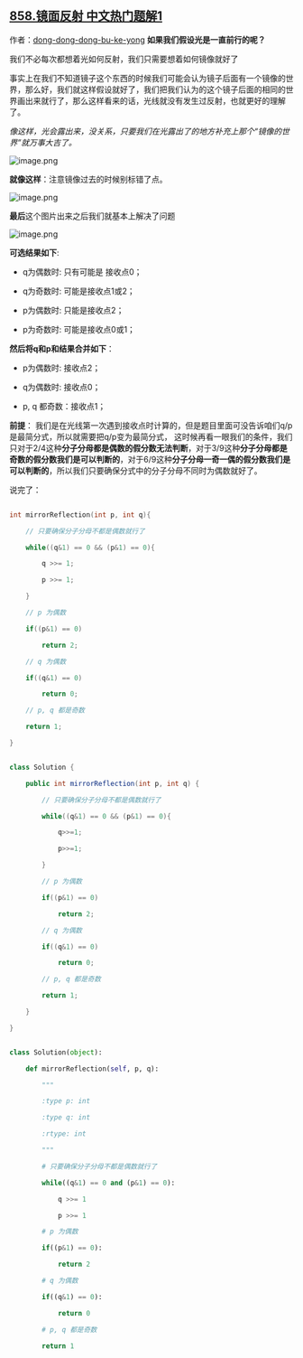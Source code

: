 ## [858.镜面反射 中文热门题解1](https://leetcode.cn/problems/mirror-reflection/solutions/100000/guang-hui-fan-she-ma-na-wo-men-jia-she-guang-bu-fa)

作者：[dong-dong-dong-bu-ke-yong](https://leetcode.cn/u/dong-dong-dong-bu-ke-yong)
**如果我们假设光是一直前行的呢？**
我们不必每次都想着光如何反射，我们只需要想着如何镜像就好了

事实上在我们不知道镜子这个东西的时候我们可能会认为镜子后面有一个镜像的世界，那么好，我们就这样假设就好了，我们把我们认为的这个镜子后面的相同的世界画出来就行了，那么这样看来的话，光线就没有发生过反射，也就更好的理解了。

*像这样，光会露出来，没关系，只要我们在光露出了的地方补充上那个“镜像的世界”就万事大吉了。*
![image.png](https://pic.leetcode-cn.com/1605078484-BSpjzO-image.png)


**就像这样**：注意镜像过去的时候别标错了点。
![image.png](https://pic.leetcode-cn.com/1605078803-BYzXyy-image.png)

**最后**这个图片出来之后我们就基本上解决了问题
![image.png](https://pic.leetcode-cn.com/1605079299-PwGzYw-image.png)

**可选结果如下**:
- q为偶数时: 只有可能是 接收点0；
- q为奇数时: 可能是接收点1或2；
- p为偶数时: 只能是接收点2；
- p为奇数时: 可能是接收点0或1；

**然后将q和p和结果合并如下**：
- p为偶数时: 接收点2；
- q为偶数时: 接收点0；
- p, q 都奇数：接收点1；


**前提**： 我们是在光线第一次遇到接收点时计算的，但是题目里面可没告诉咱们q/p是最简分式，所以就需要把q/p变为最简分式， 这时候再看一眼我们的条件，我们只对于2/4这种**分子分母都是偶数的假分数无法判断**，对于3/9这种**分子分母都是奇数的假分数我们是可以判断的**，对于6/9这种**分子分母一奇一偶的假分数我们是可以判断的**，所以我们只要确保分式中的分子分母不同时为偶数就好了。

说完了：
```c []
int mirrorReflection(int p, int q){
    // 只要确保分子分母不都是偶数就行了
    while((q&1) == 0 && (p&1) == 0){
        q >>= 1;
        p >>= 1;
    }
    // p 为偶数
    if((p&1) == 0)
        return 2;
    // q 为偶数
    if((q&1) == 0)
        return 0;
    // p, q 都是奇数
    return 1;
}
```
```java []
class Solution {
    public int mirrorReflection(int p, int q) {
        // 只要确保分子分母不都是偶数就行了
        while((q&1) == 0 && (p&1) == 0){
            q>>=1;
            p>>=1;
        }
        // p 为偶数
        if((p&1) == 0)
            return 2;
        // q 为偶数
        if((q&1) == 0)
            return 0;
        // p, q 都是奇数
        return 1;
    }
}
```
```python []
class Solution(object):
    def mirrorReflection(self, p, q):
        """
        :type p: int
        :type q: int
        :rtype: int
        """
        # 只要确保分子分母不都是偶数就行了
        while((q&1) == 0 and (p&1) == 0):
            q >>= 1
            p >>= 1
        # p 为偶数
        if((p&1) == 0):
            return 2
        # q 为偶数
        if((q&1) == 0):
            return 0
        # p, q 都是奇数
        return 1
```
